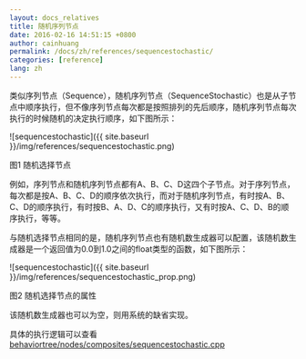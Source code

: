 ```yaml
---
layout: docs_relatives
title: 随机序列节点
date: 2016-02-16 14:51:15 +0800
author: cainhuang
permalink: /docs/zh/references/sequencestochastic/
categories: [reference]
lang: zh
---
```


类似序列节点（Sequence），随机序列节点（SequenceStochastic）也是从子节点中顺序执行，但不像序列节点每次都是按照排列的先后顺序，随机序列节点每次执行的时候随机的决定执行顺序，如下图所示：

![sequencestochastic]({{ site.baseurl }}/img/references/sequencestochastic.png)

图1 随机选择节点

例如，序列节点和随机序列节点都有A、B、C、D这四个子节点。对于序列节点，每次都是按A、B、C、D的顺序依次执行，而对于随机序列节点，有时按A、B、C、D的顺序执行，有时按B、A、D、C的顺序执行，又有时按A、C、D、B的顺序执行，等等。

与随机选择节点相同的是，随机序列节点也有随机数生成器可以配置，该随机数生成器是一个返回值为0.0到1.0之间的float类型的函数，如下图所示：

![sequencestochastic]({{ site.baseurl }}/img/references/sequencestochastic_prop.png)

图2 随机选择节点的属性

该随机数生成器也可以为空，则用系统的缺省实现。

具体的执行逻辑可以查看[behaviortree/nodes/composites/sequencestochastic.cpp]({{site.repository}}/blob/master/src/behaviortree/nodes/composites/sequencestochastic.cpp)
